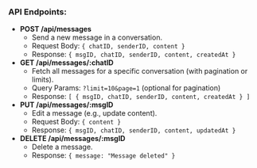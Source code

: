 ### **API Endpoints**:

-   **POST /api/messages**
    -   Send a new message in a conversation.
    -   Request Body: `{ chatID, senderID, content }`
    -   Response: `{ msgID, chatID, senderID, content, createdAt }`
-   **GET /api/messages/:chatID**
    -   Fetch all messages for a specific conversation (with pagination or limits).
    -   Query Params: `?limit=10&page=1` (optional for pagination)
    -   Response: `[ { msgID, chatID, senderID, content, createdAt } ]`
-   **PUT /api/messages/:msgID**
    -   Edit a message (e.g., update content).
    -   Request Body: `{ content }`
    -   Response: `{ msgID, chatID, senderID, content, updatedAt }`
-   **DELETE /api/messages/:msgID**
    -   Delete a message.
    -   Response: `{ message: "Message deleted" }`
